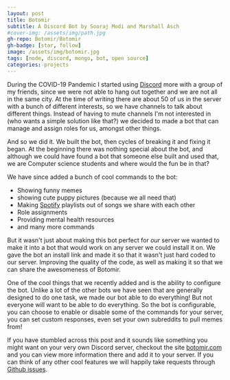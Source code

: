 ```yaml
---
layout: post
title: Botomir
subtitle: A Discord Bot by Sooraj Modi and Marshall Asch
#cover-img: /assets/img/path.jpg
gh-repo: Botomir/Botomir
gh-badge: [star, follow]
image: /assets/img/botomir.jpg
tags: [node, discord, mongo, bot, open source]
categories: projects
---
```


During the COVID-19 Pandemic I started using [Discord] more with a group of my friends,
since we were not able to hang out together and we are not all in the same city.
At the time of writing there are about 50 of us in the server with a bunch of different
interests, so we have channels to talk about different things. Instead of having to mute
channels I'm not interested in (who wants a simple solution like that?) we decided to
made a bot that can manage and assign roles for us, amongst other things.

And so we did it. We built the bot, then cycles of breaking it and fixing it began.
At the beginning there was nothing special about the bot, and although we could have found
a bot that someone else built and used that, we are Computer science students and where
would the fun be in that?

We have since added a bunch of cool commands to the bot:
- Showing funny memes
- showing cute puppy pictures (because we all need that)
- Making [Spotify] playlists out of songs we share with each other
- Role assignments
- Providing mental health resources
- and many more commands


But it wasn't just about making this bot perfect for _our_ server we wanted to make it
into a bot that would work on any server we could install it on.
We gave the bot an install link and made it so that it wasn't just hard coded to our server.
Improving the quality of the code, as well as making it so that we can share the
awesomeness of Botomir.

One of the cool things that we recently added and is the ability to configure the bot.
Unlike a lot of the other bots we have seen that are generally designed to do one task,
we made our bot able to do everything! But not everyone will want to be able to do everything.
So the bot is configurable, you can choose to enable or disable some of the commands for your
server, you can set custom responses, even set your own subreddits to pull memes from!

If you have stumbled across this post and it sounds like something you might want on your
very own Discord server, checkout the site [botomir.com] and you can view more information there
and add it to your server. If you can think of any other cool features we will happily take requests
through [Github issues].




<!-- LINKS -->
[botomir.com]: https://botomir.com
[Github issues]: https://github.com/Botomir/Botomir/issues
[Discord]: https://discord.com/
[Spotify]: https://www.spotify.com/
